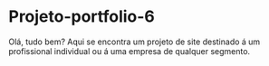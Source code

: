 # Projeto-portfolio-6
Olá, tudo bem?
Aqui se encontra um projeto de site destinado á um profissional individual ou á uma empresa de qualquer segmento.
